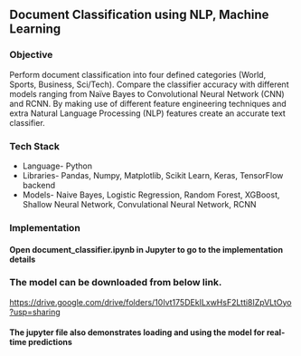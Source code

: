 ## Document Classification using NLP, Machine Learning
### Objective
Perform document classification into four defined categories (World, Sports, Business, Sci/Tech). Compare the classifier accuracy with different models ranging from Naïve Bayes to Convolutional Neural Network (CNN) and RCNN. By making use of different feature engineering techniques and extra Natural Language Processing (NLP) features create an accurate text classifier.


### Tech Stack
- Language- Python
- Libraries- Pandas, Numpy, Matplotlib, Scikit Learn, Keras, TensorFlow backend
- Models- Naive Bayes, Logistic Regression, Random Forest, XGBoost, Shallow Neural Network, Convulational Neural Network, RCNN

### Implementation
#### Open document_classifier.ipynb in Jupyter to go to the implementation details


### The model can be downloaded from below link.
https://drive.google.com/drive/folders/10Ivt175DEkILxwHsF2Ltti8IZpVLtOyo?usp=sharing

#### The jupyter file also demonstrates loading and using the model for real-time predictions
